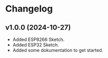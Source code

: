 # Changelog

## v1.0.0 (2024-10-27)
  - Added ESP8266 Sketch.
  - Added ESP32 Sketch.
  - Added some dokumentation to get started.